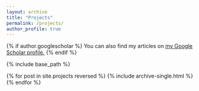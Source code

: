 ```yaml
---
layout: archive
title: "Projects"
permalink: /projects/
author_profile: true
---
```


{% if author.googlescholar %}
  You can also find my articles on <u><a href="{{author.googlescholar}}">my Google Scholar profile</a>.</u>
{% endif %}

{% include base_path %}

{% for post in site.projects reversed %}
  {% include archive-single.html %}
{% endfor %}

<!-- &nbsp;  
* **2021.05-2021.06: Data Mining and Predicting on *AceMap***

This is the final project for course *EE226*, *Big Data Mining (AI)*, in SJTU. We are required to conduct node classification and link prediction tasks on an academic citation network called *AceMap*. My group proposes simple and effective solutions and achieves an outstanding performance.

**Codes:** [click here](https://github.com/SkyRiver-2000/EE226-Final-Project) to visit our GitHub repository  
**Paper:** [click here](../files/EE226-report.pdf) for our solution paper

&nbsp;  
* **2021.02-2021.05: MALib: A Parallel Framework for Population-based Multi-agent Reinforcement Learning**

MALib is a parallel framework of population-based learning nested with (multi-agent) reinforcement learning (RL) methods. I mainly focus on the implementation of some imitation learning metrics and algorithms, which have not been released yet (might come up soon).

**Codes:** [click here](https://github.com/sjtu-marl/malib) to visit our GitHub repository

&nbsp;  
* **2020.05-2020.06: Imitation Learning for Control in 2048 Games**

This is the final project for course *EE228*, *Machine Learning (AI)*, in SJTU. We are required to train an agent with supervisions from the Expectimax, a powerful planning based agent, to achieve high scores in an 2048 game. I combine two convolution architectures into a novel one, fine tune the parameters, and obtain one of the most powerful agent in the class.

**Codes:** [click here](https://github.com/SkyRiver-2000/EE228-Final-Assignment) to visit my GitHub repository

&nbsp;  
# Other Projects
&nbsp;  
* **2021.03-2021.06: Batch Recognition of Book Labels on Mobile Devices**

This is the final project for course *EE225*, *Intelligent Internet of Things*, in SJTU. We are required to build a real-time system to recognize the book labels and corresponding book numbers. We use a two-stage scheme: localize the book labels first, and then generate subfigures for optical character recognition (OCR).

Our localization model is based on [NanoDet](https://github.com/RangiLyu/nanodet) and our OCR is based on [Tesseract](https://github.com/tesseract-ocr/tesseract). For better computation speed, we implement an adapative multi-thread scheduling algorithm for OCR.

**Slides:** [click here](../files/EE225-project.pdf) for our presentation slides. -->
